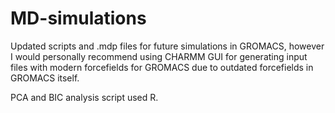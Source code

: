 # MD-simulations

Updated scripts and .mdp files for future simulations in GROMACS, however I would personally recommend using CHARMM GUI for generating input files with modern forcefields for GROMACS due to outdated forcefields in GROMACS itself.

PCA and BIC analysis script used R.
